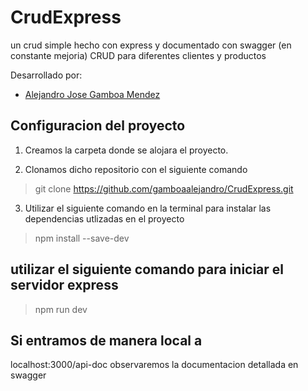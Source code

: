 # CrudExpress 
un crud simple hecho con express y documentado con swagger (en constante mejoria)
CRUD para diferentes clientes y productos

Desarrollado por:

- [Alejandro Jose Gamboa Mendez](https://github.com/gamboaalejandro)

## Configuracion del proyecto

1. Creamos la carpeta donde se alojara el proyecto.

2. Clonamos dicho repositorio con el siguiente comando 

>git clone https://github.com/gamboaalejandro/CrudExpress.git

3. Utilizar el siguiente comando en la terminal para instalar las dependencias utlizadas en el proyecto

> npm install --save-dev

## utilizar el siguiente comando para iniciar el servidor express

> npm run dev

## Si entramos de manera local a
localhost:3000/api-doc observaremos la documentacion detallada en swagger 



